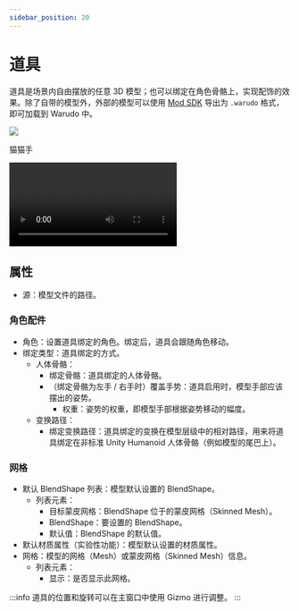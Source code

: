 ```yaml
---
sidebar_position: 20
---
```


# 道具

道具是场景内自由摆放的任意 3D 模型；也可以绑定在角色骨骼上，实现配饰的效果。除了自带的模型外，外部的模型可以使用 [Mod SDK](https://tiger-tang.gitbook.io/warudo/advanced/sdk) 导出为 `.warudo` 格式，即可加载到 Warudo 中。

![](/doc-img/zh-prop-1.webp)
<p class="img-desc">猫猫手</p>

<div className="video-box"><video controls src="/zh/doc-img/zh-prop-1.mp4" />
<p>利用道具资源以及角色配件设置实现的玫瑰 + 指尖粒子效果。</p>
</div>

## 属性

* 源：模型文件的路径。

### 角色配件

* 角色：设置道具绑定的角色。绑定后，道具会跟随角色移动。
* 绑定类型：道具绑定的方式。
  * 人体骨骼：
    * 绑定骨骼：道具绑定的人体骨骼。
    * （绑定骨骼为左手 / 右手时）覆盖手势：道具启用时，模型手部应该摆出的姿势。
      * 权重：姿势的权重，即模型手部根据姿势移动的幅度。
  * 变换路径：
    * 绑定变换路径：道具绑定的变换在模型层级中的相对路径，用来将道具绑定在非标准 Unity Humanoid 人体骨骼（例如模型的尾巴上）。

### 网格

* 默认 BlendShape 列表：模型默认设置的 BlendShape。
  * 列表元素：
    * 目标蒙皮网格：BlendShape 位于的蒙皮网格（Skinned Mesh）。
    * BlendShape：要设置的 BlendShape。
    * 默认值：BlendShape 的默认值。
* 默认材质属性（实验性功能）：模型默认设置的材质属性。
* 网格：模型的网格（Mesh）或蒙皮网格（Skinned Mesh）信息。
  * 列表元素：
    * 显示：是否显示此网格。

:::info
道具的位置和旋转可以在主窗口中使用 Gizmo 进行调整。
:::
